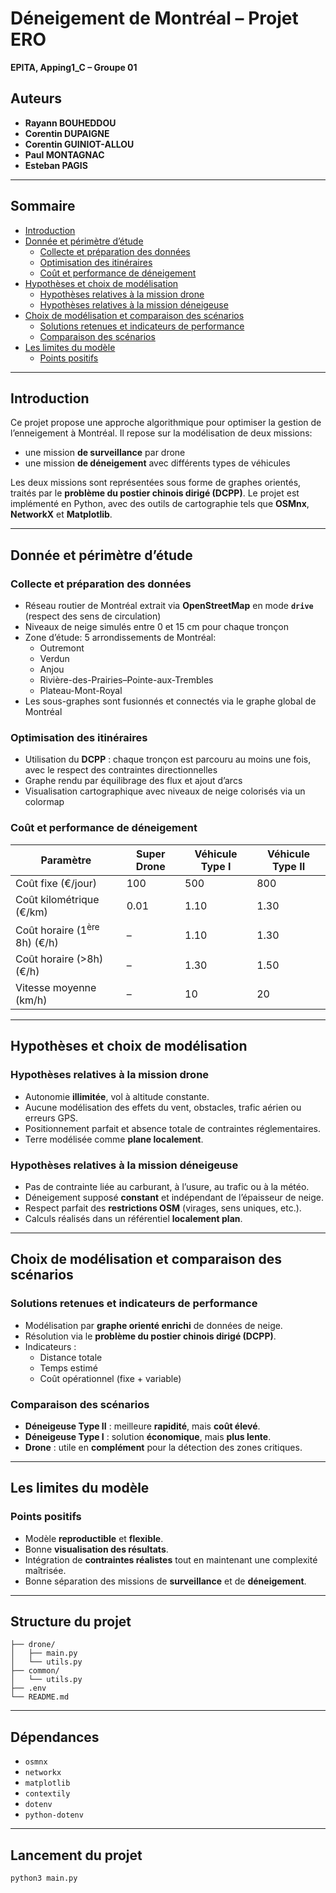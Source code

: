 # Déneigement de Montréal – Projet ERO

**EPITA, Apping1_C – Groupe 01**

## Auteurs

- **Rayann BOUHEDDOU**  
- **Corentin DUPAIGNE**  
- **Corentin GUINIOT-ALLOU**  
- **Paul MONTAGNAC**  
- **Esteban PAGIS**

---

## Sommaire

- [Introduction](#introduction)  
- [Donnée et périmètre d’étude](#donnée-et-périmètre-détude)  
  - [Collecte et préparation des données](#collecte-et-préparation-des-données)  
  - [Optimisation des itinéraires](#optimisation-des-itinéraires)  
  - [Coût et performance de déneigement](#coût-et-performance-de-dénéigement)  
- [Hypothèses et choix de modélisation](#hypothèses-et-choix-de-modélisation)  
  - [Hypothèses relatives à la mission drone](#hypothèses-relatives-à-la-mission-drone)  
  - [Hypothèses relatives à la mission déneigeuse](#hypothèses-relatives-à-la-mission-dénéigeuse)  
- [Choix de modélisation et comparaison des scénarios](#choix-de-modélisation-et-comparaison-des-scénarios)  
  - [Solutions retenues et indicateurs de performance](#solutions-retenues-et-indicateurs-de-performance)  
  - [Comparaison des scénarios](#comparaison-des-scénarios)  
- [Les limites du modèle](#les-limites-du-modèle)  
  - [Points positifs](#points-positifs)

---

## Introduction

Ce projet propose une approche algorithmique pour optimiser la gestion de l’enneigement à Montréal. Il repose sur la modélisation de deux missions:  
- une mission **de surveillance** par drone
- une mission **de déneigement** avec différents types de véhicules  

Les deux missions sont représentées sous forme de graphes orientés, traités par le **problème du postier chinois dirigé (DCPP)**. Le projet est implémenté en Python, avec des outils de cartographie tels que **OSMnx**, **NetworkX** et **Matplotlib**.

---

## Donnée et périmètre d’étude

### Collecte et préparation des données

- Réseau routier de Montréal extrait via **OpenStreetMap** en mode **`drive`** (respect des sens de circulation)
- Niveaux de neige simulés entre 0 et 15 cm pour chaque tronçon
- Zone d’étude: 5 arrondissements de Montréal:
  - Outremont
  - Verdun
  - Anjou
  - Rivière-des-Prairies–Pointe-aux-Trembles
  - Plateau-Mont-Royal
- Les sous-graphes sont fusionnés et connectés via le graphe global de Montréal

### Optimisation des itinéraires

- Utilisation du **DCPP** : chaque tronçon est parcouru au moins une fois, avec le respect des contraintes directionnelles
- Graphe rendu par équilibrage des flux et ajout d’arcs
- Visualisation cartographique avec niveaux de neige colorisés via un colormap

### Coût et performance de déneigement

| Paramètre                       | Super Drone | Véhicule Type I | Véhicule Type II |
|--------------------------------|-------------|-----------------|------------------|
| Coût fixe (€/jour)             | 100         | 500             | 800              |
| Coût kilométrique (€/km)       | 0.01        | 1.10            | 1.30             |
| Coût horaire (1<sup>ère</sup> 8h) (€/h) | –           | 1.10            | 1.30             |
| Coût horaire (>8h) (€/h)       | –           | 1.30            | 1.50             |
| Vitesse moyenne (km/h)         | –           | 10              | 20               |

---

## Hypothèses et choix de modélisation

### Hypothèses relatives à la mission drone

- Autonomie **illimitée**, vol à altitude constante.  
- Aucune modélisation des effets du vent, obstacles, trafic aérien ou erreurs GPS.  
- Positionnement parfait et absence totale de contraintes réglementaires.  
- Terre modélisée comme **plane localement**.

### Hypothèses relatives à la mission déneigeuse

- Pas de contrainte liée au carburant, à l’usure, au trafic ou à la météo.  
- Déneigement supposé **constant** et indépendant de l’épaisseur de neige.  
- Respect parfait des **restrictions OSM** (virages, sens uniques, etc.).  
- Calculs réalisés dans un référentiel **localement plan**.

---

## Choix de modélisation et comparaison des scénarios

### Solutions retenues et indicateurs de performance

- Modélisation par **graphe orienté enrichi** de données de neige.
- Résolution via le **problème du postier chinois dirigé (DCPP)**.
- Indicateurs :
  - Distance totale
  - Temps estimé
  - Coût opérationnel (fixe + variable)

### Comparaison des scénarios

- **Déneigeuse Type II** : meilleure **rapidité**, mais **coût élevé**.  
- **Déneigeuse Type I** : solution **économique**, mais **plus lente**.  
- **Drone** : utile en **complément** pour la détection des zones critiques.

---

## Les limites du modèle

### Points positifs

- Modèle **reproductible** et **flexible**.  
- Bonne **visualisation des résultats**.  
- Intégration de **contraintes réalistes** tout en maintenant une complexité maîtrisée.  
- Bonne séparation des missions de **surveillance** et de **déneigement**.

---

## Structure du projet

```
├── drone/
│   ├── main.py
│   └── utils.py
├── common/
│   └── utils.py
├── .env
└── README.md
```

---

## Dépendances

- `osmnx`  
- `networkx`  
- `matplotlib`  
- `contextily`  
- `dotenv`  
- `python-dotenv`

---

## Lancement du projet

```bash
python3 main.py
```